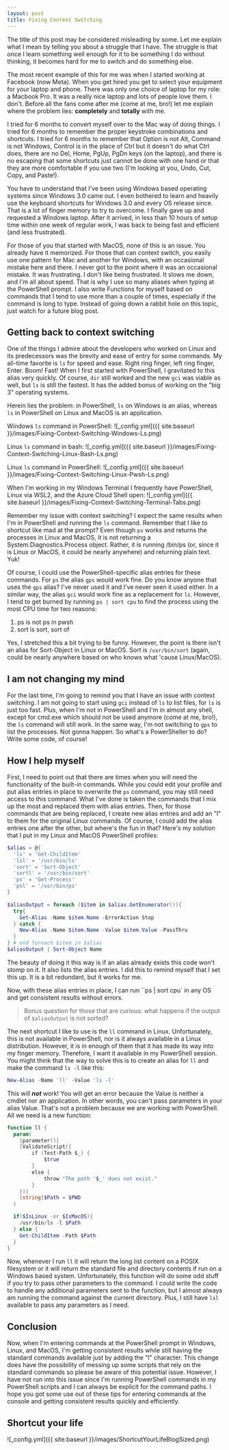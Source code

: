 ```yaml
---
layout: post
title: Fixing Context Switching
---
```


The title of this post may be considered misleading by some.
Let me explain what I mean by telling you about a struggle that I have.
The struggle is that once I learn something well enough for it to be something I
do without thinking, it becomes hard for me to switch and do something else.

The most recent example of this for me was when I started working at Facebook
(now Meta).
When you get hired you get to select your equipment for your laptop and phone.
There was only one choice of laptop for my role: a Macbook Pro.
It was a really nice laptop and lots of people love them.
I don't.
Before all the fans come after me (come at me, bro!) let me explain where the
problem lies:
**completely** and **totally** with me.

I tried for 6 months to convert myself over to the Mac way of doing things.
I tried for 6 months to remember the proper keystroke combinations and shortcuts.
I tried for 6 months to remember that Option is not Alt, Command is not Windows,
Control is in the place of Ctrl but it doesn't do what Ctrl does,
there are no Del, Home, PgUp, PgDn keys (on the laptop),
and there is no escaping that some shortcuts just cannot be done with one hand
or that they are more comfortable if you use two (I'm looking at you, Undo, Cut,
Copy, and Paste!).

You have to understand that I've been using Windows based operating systems since
Windows 3.0 came out.
I even bothered to learn and heavily use the keyboard shortcuts for Windows 3.0
and every OS release since.
That is a lot of finger memory to try to overcome.
I finally gave up and requested a Windows laptop. After it arrived, in less than
10 hours of setup time within one week of regular work, I was back to being fast
and efficient (and less frustrated).

For those of you that started with MacOS, none of this is an issue.
You already have it memorized.
For those that can context switch, you easily use one pattern for Mac and another
for Windows, with an occasional mistake here and there.
I never got to the point where it was an occasional mistake.
It was frustrating.
I don't like being frustrated.
It slows me down, and I'm all about speed.
That is why I use so many aliases when typing at the PowerShell prompt.
I also write Functions for myself based on commands that I tend to use more than
a couple of times, especially if the command is long to type.
Instead of going down a rabbit hole on this topic, just watch for a future blog post.

## Getting back to context switching

One of the things I admire about the developers who worked on Linux and its predecessors
was the brevity and ease of entry for some commands.
My all-time favorite is `ls` for speed and ease.
Right ring finger, left ring finger, Enter.
Boom! Fast!
When I first started with PowerShell, I gravitated to this alias very quickly.
Of course, `dir` still worked and the new `gci` was viable as well, but `ls` is still the fastest.
It has the added bonus of working on the "big 3" operating systems.

Herein lies the problem: in PowerShell, `ls` on Windows is an alias,
whereas `ls` in PowerShell on Linux and MacOS is an application.

Windows `ls` command in PowerShell:
![_config.yml]({{ site.baseurl }}/images/Fixing-Context-Switching-Windows-Ls.png)

Linux `ls` command in bash:
![_config.yml]({{ site.baseurl }}/images/Fixing-Context-Switching-Linux-Bash-Ls.png)

Linux `ls` command in PowerShell:
![_config.yml]({{ site.baseurl }}/images/Fixing-Context-Switching-Linux-Pwsh-Ls.png)

When I'm working in my Windows Terminal I frequently have PowerShell, Linux via
WSL2, and the Azure Cloud Shell open:
![_config.yml]({{ site.baseurl }}/images/Fixing-Context-Switching-Terminal-Tabs.png)

Remember my issue with context switching?
I expect the same results when I'm in PowerShell and running the `ls` command.
Remember that I like to shortcut like mad at the prompt?
Even though `ps` works and returns the processes in Linux and MacOS, it is not
returning a System.Diagnostics.Process object.
Rather, it is running /bin/ps (or, since it is Linux or MacOS, it could be
nearly anywhere) and returning plain text. Yuk!

Of course, I could use the PowerShell-specific alias entries for these commands.
For `ps` the alias `gps` would work fine.
Do you know anyone that uses the `gps` alias?
I've never used it and I've never seen it used either.
In a similar way, the alias `gci` would work fine as a replacement for `ls`.
However, I tend to get burned by running `ps | sort cpu` to find the process
using the most CPU time for two reasons:

1. ps is not ps in pwsh
1. sort is sort, sort of

Yes, I stretched this a bit trying to be funny.
However, the point is there isn't an alias for Sort-Object in Linux or MacOS.
Sort is `/usr/bin/sort`
(again, could be nearly anywhere based on who knows what 'cause Linux/MacOS).

## I am not changing my mind

For the last time, I'm going to remind you that I have an issue with context switching.
I am not going to start using `gci` instead of `ls` to list files,
for `ls` is just too fast.
Plus, when I'm not in PowerShell and I'm in almost any shell,
except for cmd.exe which should not be used anymore (come at me, bro!),
the `ls` command will still work.
In the same way, I'm not switching to `gps` to list the processes.
Not gonna happen.
So what's a PowerSheller to do?
Write some code, of course!

## How I help myself

First, I need to point out that there are times when you will need the functionality
of the built-in commands.
While you could edit your profile and put alias entries in place to overwrite the `ps`
command, you may still need access to this command.
What I've done is taken the commands that I mix up the most and replaced them
with alias entries.
Then, for those commands that are being replaced, I create new alias entries and
add an "l" to them for the original Linux commands.
Of course, I could add the alias entries one after the other,
but where's the fun in that?
Here's my solution that I put in my Linux and MacOS PowerShell profiles:

```powershell
$alias = @{
  'ls' = 'Get-ChildItem'
  'lsl' = '/usr/bin/ls'
  'sort' = 'Sort-Object'
  'sortl' = '/usr/bin/sort'
  'ps' = 'Get-Process'
  'psl' = '/usr/bin/ps'
}

$aliasOutput = foreach ($item in $alias.GetEnumerator()){
  try{
    Get-Alias -Name $item.Name -ErrorAction Stop
  } catch {
    New-Alias -Name $item.Name -Value $item.Value -PassThru
  }
} # end foreach $item in $alias
$aliasOutput | Sort-Object Name
```

The beauty of doing it this way is if an alias already exists this code won't
stomp on it.
It also lists the alias entries.
I did this to remind myself that I set this up.
It is a bit redundant, but it works for me.

Now, with these alias entries in place, I can run ``ps | sort cpu` in any OS and
get consistent results without errors.

> Bonus question for those that are curious: what happens if the output of
`$aliasOutput` is not sorted?

The next shortcut I like to use is the `ll` command in Linux.
Unfortunately, this is not available in PowerShell, nor is it always available
in a Linux distribution.
However, it is in enough of them that it has made its way into my finger memory.
Therefore, I want it available in my PowerShell session.
You might think that the way to solve this is to create an alias for `ll` and
make the command `ls -l` like this:

```powershell
New-Alias -Name 'll' -Value 'ls -l'
```

This will ***not*** work! You will get an error because the Value is neither a
cmdlet nor an application.
In other words, you can't pass parameters in your alias Value.
That's not a problem because we are working with PowerShell.
All we need is a new function:

```powershell
function ll {
  param(
    [parameter()]
    [ValidateScript({
        if (Test-Path $_) {
            $true
        }
        else {
            throw "The path '$_' does not exist."
        }
    })]
    [string]$Path = $PWD
  )

  if($IsLinux -or $IsMacOS){
    /usr/bin/ls -l $Path
  } else {
    Get-ChildItem -Path $Path
  }
}
```

Now, whenever I run `ll` it will return the long list content on a POSIX filesystem
or it will return the standard file and directory contents if run on a Windows based
system.
Unfortunately, this function will do some odd stuff if you try to pass other
parameters to the command.
I could write the code to handle any additional parameters sent to the function,
but I almost always am running the command against the current directory.
Plus, I still have `lsl` available to pass any parameters as I need.

## Conclusion

Now, when I'm entering commands at the PowerShell prompt in Windows, Linux, and
MacOS, I'm getting consistent results while still having the standard commands
available just by adding the "l" character.
This change does have the possibility of messing up some scripts that rely on the
standard commands so please be aware of this potential issue.
However, I have not run into this issue since I'm running PowerShell commands
in my PowerShell scripts and I can always be explicit for the command paths.
I hope you got some use out of these tips for entering commands at the console
and getting consistent results quickly and efficiently.

## Shortcut your life

![_config.yml]({{ site.baseurl }}/images/ShortcutYourLifeBlogSized.png)
